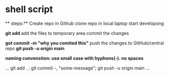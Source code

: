 # shell script

** steps:**
Create repo in Github
clone repo in local laptop
start developong

**git add <file nam>**
add the files to temporary area
commit the changes

**got commit -m "why you comited this"**
push the changes to GitHub/central repo
**git push -u origin main**

**naming convenstion: use small case with hyphons(-). no spaces** 

...
git add . ; git commit -, "some-message"; git push -u origin main
...


